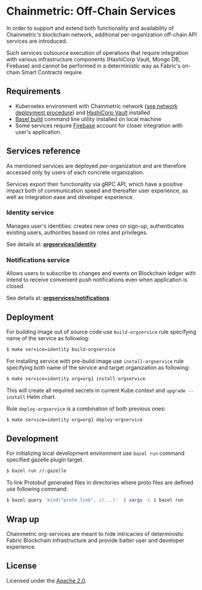 # Chainmetric: Off-Chain Services

In order to support and extend both functionality and availability of Chainmetric's blockchain network, additional per-organization off-chain API services are introduced.

Such services outsource execution of operations that require integration with various infrastructure components (HashiCorp Vault, Mongo DB, Firebase) and cannot be performed in a deterministic way as Fabric's on-chain Smart Contracts require.

## Requirements
- Kubernetes environment with Chainmetric network ([see network deployment procedure][network deployment]) and [HashiCorp Vault][vault] installed
- [Basel build][bazel] command line utility installed on local machine
- Some services require [Firebase][firebase] account for closer integration with user's application.

[network deployment]: https://github.com/timoth-y/chainmetric-network#Deployment
[vault]: https://www.hashicorp.com/products/vault
[firebase]: https://firebase.google.com
[bazel]: https://bazel.build

## Services reference
As mentioned services are deployed per-organization and are therefore accessed only by users of each concrete organization.

Services export their functionality via gRPC API, which have a positive impact both of communication speed and thereafter user experience, as well as integration ease and developer experience.

### Identity service
Manages user's identities: creates new ones on sign-up, authenticates existing users, authorities based on roles and privileges.

See details at: [**orgservices/identity**](https://github.com/timoth-y/chainmetric-network/tree/main/orgservices/identity).

### Notifications service
Allows users to subscribe to changes and events on Blockchain ledger with intend to receive convenient push notifications even when application is closed.

See details at: [**orgservices/notifications**](https://github.com/timoth-y/chainmetric-network/main/orgservices/notifications).

## Deployment
For building image out of source code use `build-orgservice` rule specifying name of the service as following:
```bash
$ make service=identity build-orgservice
```

For installing service with pre-build image use `install-orgservice` rule specifying both name of the service and target organization as following:
```bash
$ make service=identity org=org1 install-orgservice
```

This will create all required secrets in current Kube context and `upgrade --install` Helm chart.

Rule `deploy-orgservice` is a combination of both previous ones:
```bash
$ make service=identity org=org1 deploy-orgservice
```

## Development
For initializing local development environment use `bazel run` command specified gazelle plugin target.

```bash
$ bazel run //:gazelle
```

To link Protobuf generated files in directories where proto files are defined use following command:

```bash
$ bazel query 'kind("proto_link", //...)'  | xargs -L 1 bazel run
```

## Wrap up

Chainmetric org-services are meant to hide intricacies of deterministic Fabric Blockchain infrastructure and provide batter user and developer experience.

## License
Licensed under the [Apache 2.0][license file].

[license file]: https://github.com/timoth-y/chainmetric-network/blob/main/LICENSE
